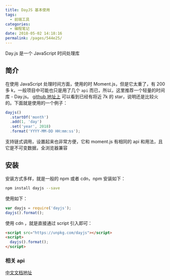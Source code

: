 ```yaml
---
title: DayJS 基本使用
tags:
  - 前端工具
categories:
  - 编程笔记
date: 2018-05-02 14:18:16
permalink: /pages/544e25/
---
```


Day.js 是一个 JavaScript 时间处理库

## 简介

在使用 JavaScript 处理时间方面，使用的时 Moment.js，但是它太重了，有 200 多 k，一般项目中可能也只是用了几个 `api` 而已，所以，这里推荐一个轻量的时间库 - Day.js。 [github 地址上](https://github.com/xx45/dayjs) 可以看到已经有将近 7k 的 star，说明还是比较火的。下面就是使用的一个例子：

```js
dayjs()
  .startOf('month')
  .add(1, 'day')
  .set('year', 2018)
  .format('YYYY-MM-DD HH:mm:ss');
```

支持链式调用，设置起来也非常方便，它和 moment.js 有相同的 api 和用法，且它是不可变数据，全浏览器兼容

## 安装

安装方式多样，就是一般的 npm 或者 cdn，npm 安装如下：

```bash
npm install dayjs --save
```

使用如下：

```js
var dayjs = require('dayjs');
dayjs().format();
```

使用 cdn ，就是直接通过 script 引入即可：

```html
<script src="https://unpkg.com/dayjs"></script>
<script>
  dayjs().format();
</script>
```

### 相关 api

[中文文档地址](https://github.com/xx45/dayjs/blob/master/README.zh-CN.md)
